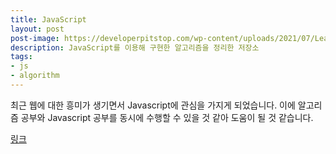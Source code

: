```yaml
---
title: JavaScript
layout: post
post-image: https://developerpitstop.com/wp-content/uploads/2021/07/Learn-javascript-in-a-week.jpeg?ezimgfmt=ng:webp/ngcb1
description: JavaScript를 이용해 구현한 알고리즘을 정리한 저장소
tags:
- js
- algorithm
---
```


최근 웹에 대한 흥미가 생기면서 Javascript에 관심을 가지게 되었습니다. 이에 알고리즘 공부와 Javascript 공부를 동시에 수행할 수 있을 것 같아 도움이 될 것 같습니다.

[링크](https://github.com/tnrms08/Javascript)